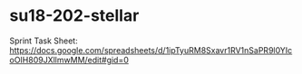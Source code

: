 # su18-202-stellar

Sprint Task Sheet:
https://docs.google.com/spreadsheets/d/1ipTyuRM8Sxavr1RV1nSaPR9l0YIcoOIH809JXllmwMM/edit#gid=0
